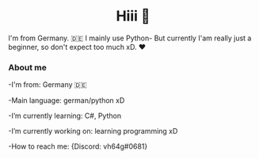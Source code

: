 <h1 align="center">Hiii 👋</h1>
I'm from Germany. 🇩🇪
I mainly use Python-
But currently I'am really just a beginner, so don't expect too much xD. 
❤️

### About me

-I'm from: Germany 🇩🇪

-Main language: german/python xD

-I’m currently learning: C#, Python
  
-I’m currently working on: learning programming xD
 
-How to reach me: {Discord: vh64g#0681}

<!--
**vh64g/vh64g** is a ✨ _special_ ✨ repository because its `README.md` (this file) appears on your GitHub profile.

Here are some ideas to get you started:

- 🔭 I’m currently working on ...
- 🌱 I’m currently learning ...
- 👯 I’m looking to collaborate on ...
- 🤔 I’m looking for help with ...
- 💬 Ask me about ...
- 📫 How to reach me: ...
- 😄 Pronouns: ...
- ⚡ Fun fact: ...
-->
